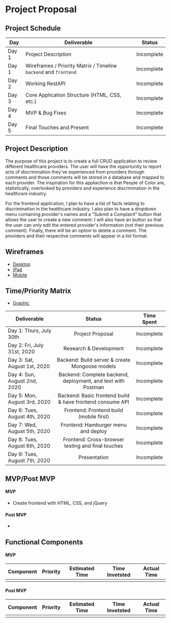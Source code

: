 # Project Proposal

## Project Schedule

|  Day | Deliverable | Status
|---|---| ---|
|Day 1| Project Description | Incomplete
|Day 1| Wireframes / Priority Matrix / Timeline `backend` and `frontend`| Incomplete
|Day 2| Working RestAPI | Incomplete
|Day 3| Core Application Structure (HTML, CSS, etc.) | Incomplete
|Day 4| MVP & Bug Fixes | Incomplete
|Day 5| Final Touches and Present | Incomplete

## Project Description
The purpose of this project is to create a full CRUD application to review different healthcare providers. The user will have the opportunity to report acts of discrimination they've experienced from providers through comments and those comments will be stored in a database and mapped to each provider. The inspiration for this appliaction is that People of Color are, statistically, overlooked by providers and experience discrimination in the healthcare industry.

For the frontend application, I plan to have a list of facts relating to discrimination in the healthcare industry. I also plan to have a dropdown menu containing provider's names and a "Submit a Complaint" button that allows the user to create a new comment. I will also have an button so that the user can only edit the entered provider's information (not their previous comment). Finally, there will be an option to delete a comment. The providers and their respective comments will appear in a list format. 

## Wireframes
- [Desktop]()
- [iPad]()
- [Mobile]()

## Time/Priority Matrix 
- [Graphic]()

|Deliverable	| Status	| Time Spent |
| --- | :---: |  :---: | 
| Day 1: Thurs, July 30th | Project Proposal	| Incomplete | -hr |
| Day 2: Fri, July 31st, 2020 | Research & Development	| Incomplete	| -hr |
| Day 3: Sat, August 1st, 2020 | Backend: Build server & create Mongoose models | Incomplete | -hr |
| Day 4: Sun, August 2nd, 2020 | Backend: Complete backend, deployment, and test with Postman | Incomplete | -hr |
| Day 5: Mon, August 3rd, 2020 | Backend: Basic frontend build & have frontend consume API | Incomplete | -hr |
| Day 6: Tues, August 4th, 2020 | Frontend: Frontend build (mobile first) | Incomplete | -hr |
| Day 7: Wed, August 5th, 2020 | Frontend: Hamburger menu and deploy | Incomplete | -hr |
| Day 8: Tues, August 6th, 2020 | Frontend: Cross-browser testing and final touches  | Incomplete | -hr |
| Day 9: Tues, August 7th, 2020 | Presentation | Incomplete | -hr |


## MVP/Post MVP

#### MVP
- Create frontend with HTML, CSS, and jQuery 


#### Post MVP
- 


## Functional Components

#### MVP
| Component | Priority | Estimated Time | Time Invetsted | Actual Time |
| --- | :---: |  :---: | :---: | :---: |
|  |  |  |  |  |


#### Post MVP
| Component | Priority | Estimated Time | Time Invetsted | Actual Time |
| --- | :---: |  :---: | :---: | :---: |
|  |  |  |  |  |

